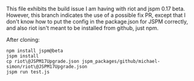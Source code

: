 This file exhibits the build issue I am having with riot and jspm 0.17 beta. However, this branch indicates the use of a possible fix PR, except that I don't know how to put the config in the package.json for JSPM correctly, and also riot isn't meant to be installed from github, just npm.

After cloning:
```
npm install jspm@beta
jspm install
cp riot\@JSPM17Upgrade.json jspm_packages/github/michael-simon/riot\@JSPM17Upgrade.json  
jspm run test.js
```

